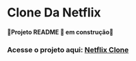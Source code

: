 # Clone Da Netflix

#### 🚧Projeto README 🚀 em construção🚧

### Acesse o projeto aqui: <a href="https://netflix-clone-hebert.netlify.app/">Netflix Clone</a>
